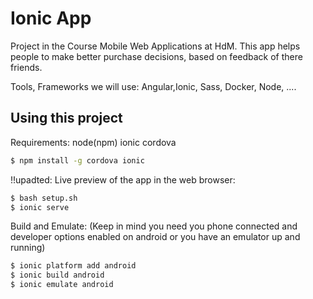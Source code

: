 Ionic App
=====================

Project in the Course Mobile Web Applications at HdM.
This app helps people to make better purchase decisions, based on feedback of there friends.

Tools, Frameworks we will use: Angular,Ionic, Sass, Docker, Node, ....

## Using this project

Requirements:
node(npm)
ionic
cordova
```bash
$ npm install -g cordova ionic
```
!!upadted:
Live preview of the app in the web browser:
```bash
$ bash setup.sh
$ ionic serve  
```

Build and Emulate:
(Keep in mind you need you phone connected and developer options enabled on android or you have an emulator up and running)

```bash
$ ionic platform add android  
$ ionic build android
$ ionic emulate android
```
